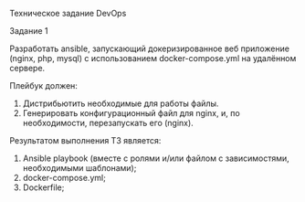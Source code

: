 Техническое задание DevOps

Задание 1

Разработать ansible, запускающий докеризированное веб приложение (nginx, php, mysql) с использованием docker-compose.yml на удалённом сервере.

Плейбук должен:
1. Дистрибьютить необходимые для работы файлы.
2. Генерировать конфигурационный файл для nginx, и, по необходимости,
перезапускать его (nginx).

Результатом выполнения ТЗ является:
1. Ansible playbook (вместе с ролями и/или файлом с зависимостями, необходимыми
шаблонами);
2. docker-compose.yml;
3. Dockerfile;


